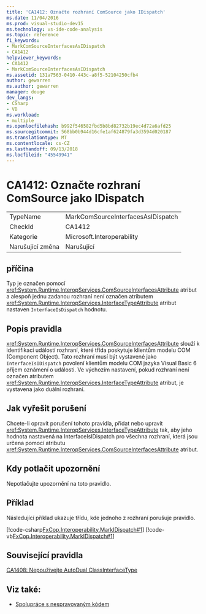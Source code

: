 ```yaml
---
title: 'CA1412: Označte rozhraní ComSource jako IDispatch'
ms.date: 11/04/2016
ms.prod: visual-studio-dev15
ms.technology: vs-ide-code-analysis
ms.topic: reference
f1_keywords:
- MarkComSourceInterfacesAsIDispatch
- CA1412
helpviewer_keywords:
- CA1412
- MarkComSourceInterfacesAsIDispatch
ms.assetid: 131a7563-0410-443c-a8f5-52104250cfb4
author: gewarren
ms.author: gewarren
manager: douge
dev_langs:
- CSharp
- VB
ms.workload:
- multiple
ms.openlocfilehash: b992f546582fbd5b8bd82732b19ec4d72a6afd25
ms.sourcegitcommit: 568bb0b944d16cfe1af624879fa3d3594d020187
ms.translationtype: MT
ms.contentlocale: cs-CZ
ms.lasthandoff: 09/13/2018
ms.locfileid: "45549941"
---
```

# <a name="ca1412-mark-comsource-interfaces-as-idispatch"></a>CA1412: Označte rozhraní ComSource jako IDispatch

|||
|-|-|
|TypeName|MarkComSourceInterfacesAsIDispatch|
|CheckId|CA1412|
|Kategorie|Microsoft.Interoperability|
|Narušující změna|Narušující|

## <a name="cause"></a>příčina

Typ je označen pomocí <xref:System.Runtime.InteropServices.ComSourceInterfacesAttribute> atribut a alespoň jednu zadanou rozhraní není označen atributem <xref:System.Runtime.InteropServices.InterfaceTypeAttribute> atribut nastaven `InterfaceIsDispatch` hodnotu.

## <a name="rule-description"></a>Popis pravidla

<xref:System.Runtime.InteropServices.ComSourceInterfacesAttribute> slouží k identifikaci událostí rozhraní, které třída poskytuje klientům modelu COM (Component Object). Tato rozhraní musí být vystavené jako `InterfaceIsIDispatch` povolení klientům modelu COM jazyka Visual Basic 6 příjem oznámení o události. Ve výchozím nastavení, pokud rozhraní není označen atributem <xref:System.Runtime.InteropServices.InterfaceTypeAttribute> atribut, je vystavena jako duální rozhraní.

## <a name="how-to-fix-violations"></a>Jak vyřešit porušení

Chcete-li opravit porušení tohoto pravidla, přidat nebo upravit <xref:System.Runtime.InteropServices.InterfaceTypeAttribute> tak, aby jeho hodnota nastavená na InterfaceIsIDispatch pro všechna rozhraní, která jsou určena pomocí atributu <xref:System.Runtime.InteropServices.ComSourceInterfacesAttribute> atribut.

## <a name="when-to-suppress-warnings"></a>Kdy potlačit upozornění

Nepotlačujte upozornění na toto pravidlo.

## <a name="example"></a>Příklad

Následující příklad ukazuje třídu, kde jednoho z rozhraní porušuje pravidlo.

[!code-csharp[FxCop.Interoperability.MarkIDispatch#1](../code-quality/codesnippet/CSharp/ca1412-mark-comsource-interfaces-as-idispatch_1.cs)]
[!code-vb[FxCop.Interoperability.MarkIDispatch#1](../code-quality/codesnippet/VisualBasic/ca1412-mark-comsource-interfaces-as-idispatch_1.vb)]

## <a name="related-rules"></a>Související pravidla

[CA1408: Nepoužívejte AutoDual ClassInterfaceType](../code-quality/ca1408-do-not-use-autodual-classinterfacetype.md)

## <a name="see-also"></a>Viz také:

- [Spolupráce s nespravovaným kódem](/dotnet/framework/interop/index)